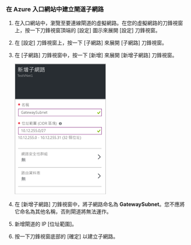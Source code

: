 ### 在 Azure 入口網站中建立閘道子網路

1. 在入口網站中，瀏覽至要連線閘道的虛擬網路。在您的虛擬網路的刀鋒視窗上，按一下刀鋒視窗頂端的 [設定] 圖示來展開 [設定] 刀鋒視窗。 

2. 在 [設定] 刀鋒視窗上，按一下 [子網路] 來展開 [子網路] 刀鋒視窗。

3. 在 [子網路] 刀鋒視窗中，按一下 [新增] 來展開 [新增子網路] 刀鋒視窗。

	![新增閘道子網路](./media/vpn-gateway-add-gwsubnet-rm-portal-include/addgwsubnet250.png)

4. 在 [新增子網路] 刀鋒視窗中，將子網路命名為 **GatewaySubnet**。您不應將它命名為其他名稱，否則閘道將無法運作。

5. 新增閘道的 IP [位址範圍]。

6. 按一下刀鋒視窗底部的 [確定] 以建立子網路。

<!---HONumber=AcomDC_0406_2016-->